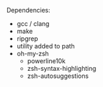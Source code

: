 Dependencies:
 - gcc / clang
 - make
 - ripgrep
 - utility added to path
 - oh-my-zsh
   - powerline10k
   - zsh-syntax-highlighting
   - zsh-autosuggestions
